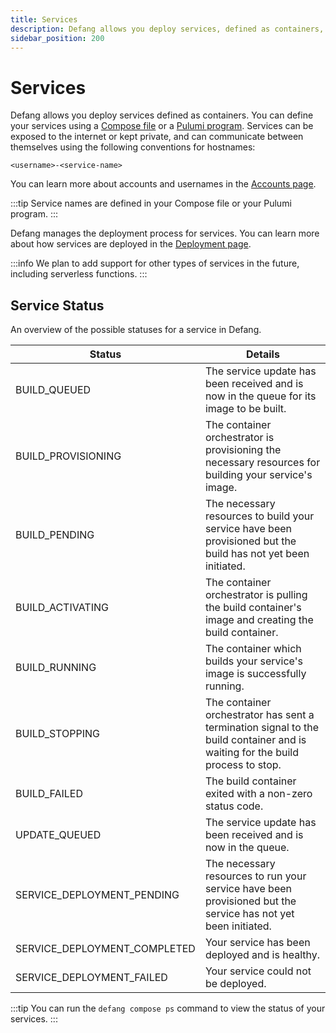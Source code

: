 ```yaml
---
title: Services
description: Defang allows you deploy services, defined as containers, to the cloud.
sidebar_position: 200
---
```


# Services

Defang allows you deploy services defined as containers. You can define your services using a [Compose file](./compose.md) or a [Pulumi program](./pulumi.md). Services can be exposed to the internet or kept private, and can communicate between themselves using the following conventions for hostnames:

`<username>-<service-name>`

You can learn more about accounts and usernames in the [Accounts page](./accounts.md).

:::tip
Service names are defined in your Compose file or your Pulumi program.
:::

Defang manages the deployment process for services. You can learn more about how services are deployed in the [Deployment page](./deployments.md).

:::info
We plan to add support for other types of services in the future, including serverless functions.
:::

## Service Status

An overview of the possible statuses for a service in Defang. 

| Status | Details |
|-|-|
| BUILD_QUEUED | The service update has been received and is now in the queue for its image to be built. | 
| BUILD_PROVISIONING | The container orchestrator is provisioning the necessary resources for building your service's image. | 
| BUILD_PENDING | The necessary resources to build your service have been provisioned but the build has not yet been initiated. | 
| BUILD_ACTIVATING | The container orchestrator is pulling the build container's image and creating the build container. | 
| BUILD_RUNNING | The container which builds your service's image is successfully running. | 
| BUILD_STOPPING | The container orchestrator has sent a termination signal to the build container and is waiting for the build process to stop. | 
| BUILD_FAILED | The build container exited with a non-zero status code. | 
| UPDATE_QUEUED | The service update has been received and is now in the queue. | 
| SERVICE_DEPLOYMENT_PENDING | The necessary resources to run your service have been provisioned but the service has not yet been initiated. | 
| SERVICE_DEPLOYMENT_COMPLETED | Your service has been deployed and is healthy. | 
| SERVICE_DEPLOYMENT_FAILED | Your service could not be deployed. | 

:::tip
You can run the `defang compose ps` command to view the status of your services.
:::
